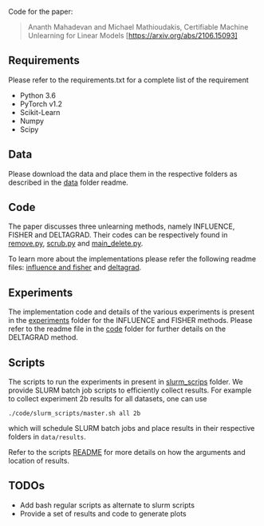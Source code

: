 Code for the paper:

> Ananth Mahadevan and Michael Mathioudakis, Certifiable Machine Unlearning for Linear Models [https://arxiv.org/abs/2106.15093]

## Requirements 
Please refer to the requirements.txt for a complete list of the requirement
- Python 3.6
- PyTorch v1.2
- Scikit-Learn
- Numpy
- Scipy

## Data
Please download the data and place them in the respective folders as described in the [data](data/) folder readme.

## Code
The paper discusses three unlearning methods, namely INFLUENCE, FISHER and DELTAGRAD. Their codes can be respectively found in [remove.py](code/methods/remove.py), [scrub.py](code/methods/scrub.py) and [main_delete.py](external_code/DeltaGrad/src/main.py).

To learn more about the implementations please refer the following readme files:  [influence and fisher](code/README.md) and [deltagrad](external_code/DeltaGrad/src/README.md).

## Experiments

The implementation code and details of the various experiments is present in the [experiments](code/experiments/) folder for the INFLUENCE and FISHER methods. Please refer to the readme file in the [code](code/) folder for further details on the DELTAGRAD method.

## Scripts

The scripts to run the experiments in present in [slurm_scrips](code/slurm_scripts/) folder.
We provide SLURM batch job scripts to efficiently collect results.
For example to collect experiment 2b results for all datasets, one can use

```{bash}
./code/slurm_scripts/master.sh all 2b
```

which will schedule SLURM batch jobs and place results in their respective folders in `data/results`.

Refer to the scripts [README](code/slurm_scripts/README.md) for more details on how the arguments and location of results.

## TODOs

- Add bash regular scripts as alternate to slurm scripts
- Provide a set of results and code to generate plots
